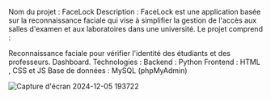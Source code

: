 Nom du projet : FaceLock
Description :
  FaceLock est une application basée sur la reconnaissance faciale qui vise à simplifier la gestion de l'accès aux salles d'examen et aux laboratoires dans une université.
  Le projet comprend :

  Reconnaissance faciale pour vérifier l'identité des étudiants et des professeurs.
  Dashboard.
Technologies :
Backend : Python
Frontend : HTML , CSS et JS
Base de données : MySQL (phpMyAdmin)

![Capture d'écran 2024-12-05 193722](https://github.com/user-attachments/assets/b9ee65d1-0cd2-4b8e-8606-043907f356a3)
